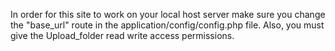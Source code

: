 In order for this site to work on your local host server make sure you change the "base_url" route in the application/config/config.php file.  Also, you must give the Upload_folder read write access permissions. 

